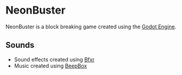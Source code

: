 # NeonBuster

NeonBuster is a block breaking game created using the [Godot Engine](https://godotengine.org/).

## Sounds

* Sound effects created using [Bfxr](https://www.bfxr.net/)
* Music created using [BeepBox](https://www.beepbox.co)
